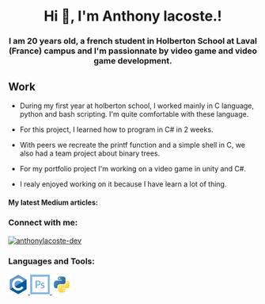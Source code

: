 <h1 align="center">Hi 👋, I'm Anthony lacoste.!</h1>  
<h3 align="center">I am 20 years old, a french student in Holberton School at Laval (France) campus and I'm passionnate by video game and video game development.</h3>  
  
  ## Work
- During my first year at holberton school, I worked mainly in C language, python and bash scripting. I'm quite comfortable with these language. 
  
- For this project, I learned how to program in C# in 2 weeks.
  
- With peers we recreate the printf function and a simple shell in C, we also had a team project about binary trees. 

- For my portfolio project I'm working on a video game in unity and C#.
  
- I realy enjoyed working on it because I have learn a lot of thing.

#### **My latest Medium articles:**

<!-- MEDIUM-STORY-LIST:START -->

<!-- MEDIUM-STORY-LIST:END -->

### Connect with me:
<p align="left">  
<a href="https://linkedin.com/in/anthonylacoste-dev" target="blank"><img align="center" src="https://raw.githubusercontent.com/rahuldkjain/github-profile-readme-generator/master/src/images/icons/Social/linked-in-alt.svg" alt="anthonylacoste-dev" height="30" width="40" /></a>
</p>  
  
### Languages and Tools:
<p align="left"> <a href="https://www.cprogramming.com/" target="_blank" rel="noreferrer"> <img src="https://raw.githubusercontent.com/devicons/devicon/master/icons/c/c-original.svg" alt="c" width="40" height="40"/> </a> <a href="https://www.photoshop.com/en" target="_blank" rel="noreferrer"> <img src="https://raw.githubusercontent.com/devicons/devicon/master/icons/photoshop/photoshop-line.svg" alt="photoshop" width="40" height="40"/> </a> <a href="https://www.python.org" target="_blank" rel="noreferrer"> <img src="https://raw.githubusercontent.com/devicons/devicon/master/icons/python/python-original.svg" alt="python" width="40" height="40"/> </a> </p>